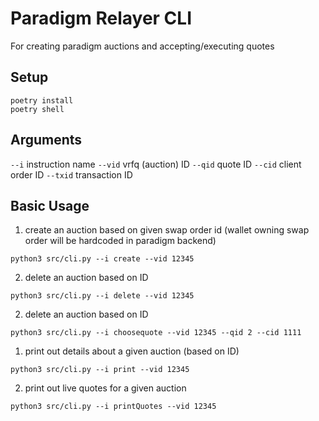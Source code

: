 # Paradigm Relayer CLI

For creating paradigm auctions and accepting/executing quotes

## Setup

```
poetry install
poetry shell
```


## Arguments

```--i``` instruction name
```--vid``` vrfq (auction) ID
```--qid``` quote ID
```--cid``` client order ID
```--txid``` transaction ID

## Basic Usage 

1. create an auction based on given swap order id (wallet owning swap order will be hardcoded in paradigm backend)

```
python3 src/cli.py --i create --vid 12345
``` 

2. delete an auction based on ID

```
python3 src/cli.py --i delete --vid 12345
``` 


2. delete an auction based on ID

```
python3 src/cli.py --i choosequote --vid 12345 --qid 2 --cid 1111
``` 

1. print out details about a given auction (based on ID)

```
python3 src/cli.py --i print --vid 12345
``` 

2. print out live quotes for a given auction

```
python3 src/cli.py --i printQuotes --vid 12345
``` 





